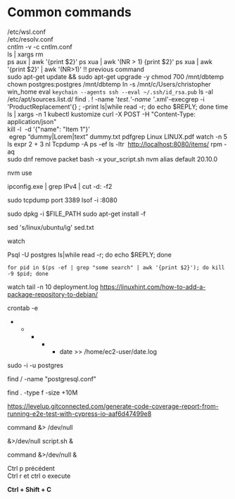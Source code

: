 # Common commands

/etc/wsl.conf  
/etc/resolv.conf  
cntlm -v -c cntlm.conf  
ls | xargs rm  
ps aux | awk '{print $2}'
ps xua | awk '(NR > 1) {print $2}'
ps xua | awk '{print $2}' | awk '(NR>1)'
!! previous command  
sudo apt-get update && sudo apt-get upgrade -y
chmod 700 /mnt/dbtemp
chown postgres:postgres /mnt/dbtemp
ln -s /mnt/c/Users/christopher win_home
eval `keychain --agents ssh --eval ~/.ssh/id_rsa.pub`
ls -al /etc/apt/sources.list.d/
find . ! -name '*test*.*'-name '*.xml'-execgrep -i 'ProductReplacement'{} \; -print
ls|while read -r; do echo $REPLY; done
time
ls | xargs -n 1 kubectl kustomize
curl -X POST -H "Content-Type: application/json" \
kill -l
 -d '{"name": "Item 1"}' \
 egrep “dummy|Lorem|text” dummy.txt
pdfgrep Linux LINUX.pdf
watch -n 5 ls
expr 2 + 3
nl
Tcpdump -A
ps -ef
ls -ltr
 [http://localhost:8080/items/](http://localhost:8080/items/)
rpm -aq  
sudo dnf remove packet
bash -x your_script.sh
nvm alias default 20.10.0

nvm use

ipconfig.exe | grep IPv4 | cut -d: -f2

sudo tcpdump port 3389
lsof -i :8080

sudo dpkg -i $FILE_PATH
sudo apt-get install -f

sed 's/linux/ubuntu/ig' sed.txt

watch 

Psql -U postgres
ls|while read -r; do echo $REPLY; done
```
for pid in $(ps -ef | grep "some search" | awk '{print $2}'); do kill -9 $pid; done
```

watch tail -n 10 deployment.log
https://linuxhint.com/how-to-add-a-package-repository-to-debian/

crontab -e  
* * * * * date >> /home/ec2-user/date.log

sudo -i -u postgres


find / -name "postgresql.conf"

find . -type f -size +10M

https://levelup.gitconnected.com/generate-code-coverage-report-from-running-e2e-test-with-cypress-io-aaf6d47499e8

command &> /dev/null

&>/dev/null script.sh &

command &>/dev/null &

Ctrl p précédent  
Ctrl r et ctrl o execute

**Ctrl + Shift + C**